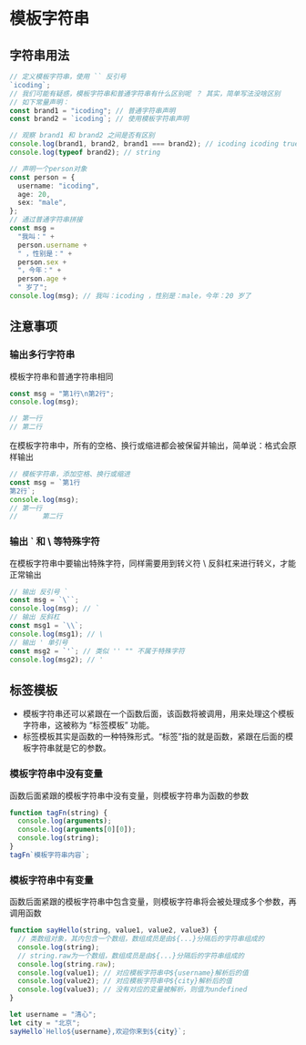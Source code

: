 # 模板字符串

## 字符串用法

```ts
// 定义模板字符串，使用 `` 反引号
`icoding`;
// 我们可能有疑惑，模板字符串和普通字符串有什么区别呢 ？ 其实，简单写法没啥区别
// 如下常量声明：
const brand1 = "icoding"; // 普通字符串声明
const brand2 = `icoding`; // 使用模板字符串声明

// 观察 brand1 和 brand2 之间是否有区别
console.log(brand1, brand2, brand1 === brand2); // icoding icoding true
console.log(typeof brand2); // string

// 声明一个person对象
const person = {
  username: "icoding",
  age: 20,
  sex: "male",
};
// 通过普通字符串拼接
const msg =
  "我叫：" +
  person.username +
  " ，性别是：" +
  person.sex +
  "，今年：" +
  person.age +
  " 岁了";
console.log(msg); // 我叫：icoding ，性别是：male，今年：20 岁了
```

## 注意事项

### 输出多行字符串

模板字符串和普通字符串相同
```ts
const msg = "第1行\n第2行";
console.log(msg);

// 第一行
// 第二行
```

在模板字符串中，所有的空格、换行或缩进都会被保留并输出，简单说：格式会原样输出

```ts
// 模板字符串，添加空格、换行或缩进
const msg = `第1行
第2行`;
console.log(msg);
// 第一行
//      第二行
```

### 输出 ` 和 \ 等特殊字符

在模板字符串中要输出特殊字符，同样需要用到转义符 \ 反斜杠来进行转义，才能正常输出

```ts
// 输出 反引号 `
const msg = `\``;
console.log(msg); // `
// 输出 反斜杠
const msg1 = `\\`;
console.log(msg1); // \
// 输出 ' 单引号
const msg2 = `'`; // 类似 '' "" 不属于特殊字符
console.log(msg2); // '
```

## 标签模板

- 模板字符串还可以紧跟在一个函数后面，该函数将被调用，用来处理这个模板字符串，这被称为 “标签模板” 功能。
- 标签模板其实是函数的一种特殊形式。“标签”指的就是函数，紧跟在后面的模板字符串就是它的参数。

### 模板字符串中没有变量

函数后面紧跟的模板字符串中没有变量，则模板字符串为函数的参数

```ts
function tagFn(string) {
  console.log(arguments);
  console.log(arguments[0][0]);
  console.log(string);
}
tagFn`模板字符串内容`;
```

### 模板字符串中有变量

函数后面紧跟的模板字符串中包含变量，则模板字符串将会被处理成多个参数，再调用函数

```ts
function sayHello(string, value1, value2, value3) {
  // 类数组对象，其内包含一个数组，数组成员是由${...}分隔后的字符串组成的
  console.log(string);
  // string.raw为一个数组，数组成员是由${...}分隔后的字符串组成的
  console.log(string.raw);
  console.log(value1); // 对应模板字符串中${username}解析后的值
  console.log(value2); // 对应模板字符串中${city}解析后的值
  console.log(value3); // 没有对应的变量被解析，则值为undefined
}

let username = "清心";
let city = "北京";
sayHello`Hello${username},欢迎你来到${city}`;
```